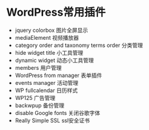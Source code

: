 # WordPress常用插件

+ jquery colorbox       图片全屏显示
+ mediaElement          视频播放器
+ category order and taxonomy terms order   分类管理
+ hide widget title     小工具管理
+ dynamic widget        动态小工具管理
+ members               用户管理
+ WordPress from manager  表单插件
+ events manager        活动管理
+ WP fullcalendar       日历样式
+ WP125                 广告管理
+ backwpup              备份管理
+ disable Google fonts  关闭谷歌字体
+ Really Simple SSL     ssl安全证书
